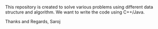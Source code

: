 This repository is created to solve various problems using different data structure and algorithm.
We want to write the code using C++/Java.

Thanks and Regards,
Saroj
